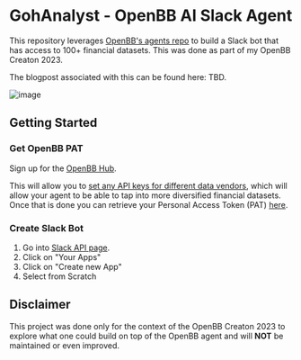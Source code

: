 # GohAnalyst - OpenBB AI Slack Agent

This repository leverages [OpenBB's agents repo](https://github.com/OpenBB-finance/openbb-agents) to build a Slack bot that has access to 100+ financial datasets. This was done as part of my OpenBB Creaton 2023.

The blogpost associated with this can be found here: TBD.

![image](https://github.com/DidierRLopes/openbb-slack-agent/assets/25267873/cdb72cc4-4bf1-4078-a800-b398b6a6c7e6)

## Getting Started

### Get OpenBB PAT

Sign up for the [OpenBB Hub](https://my.openbb.co).

This will allow you to [set any API keys for different data vendors](https://my.openbb.co/app/platform/api-keys), which will allow your agent to be able to tap into more diversified financial datasets. Once that is done you can retrieve your Personal Access Token (PAT) [here](https://my.openbb.co/app/platform/pat).

### Create Slack Bot

1. Go into [Slack API page](https://api.slack.com/).
2. Click on "Your Apps"
3. Click on "Create new App"
4. Select from Scratch



## Disclaimer

This project was done only for the context of the OpenBB Creaton 2023 to explore what one could build on top of the OpenBB agent and will **NOT** be maintained or even improved.
